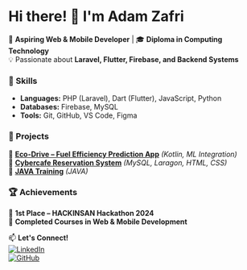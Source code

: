 # Hi there! 👋 I'm Adam Zafri  

🚀 **Aspiring Web & Mobile Developer** | 🎓 **Diploma in Computing Technology**  
💡 Passionate about **Laravel, Flutter, Firebase, and Backend Systems**  

### 🔧 Skills  
- **Languages:** PHP (Laravel), Dart (Flutter), JavaScript, Python  
- **Databases:** Firebase, MySQL  
- **Tools:** Git, GitHub, VS Code, Figma  

### 📂 Projects  
🔹 **[Eco-Drive – Fuel Efficiency Prediction App](https://github.com/AdamZafri/Eco-Drive)** *(Kotlin, ML Integration)*  
🔹 **[Cybercafe Reservation System](https://github.com/AdamZafri/Cyberworld)** *(MySQL, Laragon, HTML, CSS)*  
🔹 **[JAVA Training](https://github.com/AdamZafri/Java-2024)** *(JAVA)*  

### 🏆 Achievements  
🏅 **1st Place – HACKINSAN Hackathon 2024**  
📜 **Completed Courses in Web & Mobile Development**  

📫 **Let's Connect!**  
[![LinkedIn](https://img.shields.io/badge/LinkedIn-Connect-blue?style=flat&logo=linkedin)](https://www.linkedin.com/in/adam-zafri-zulbahari-08a686350/)  
[![GitHub](https://img.shields.io/badge/GitHub-Follow-black?style=flat&logo=github)](https://github.com/AdamZafri)  

